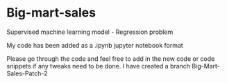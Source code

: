 # Big-mart-sales
Supervised machine learning model - Regression problem

My code has been added as a .ipynb jupyter notebook format

Please go through the code and feel free to add in the new code or code snippets if any tweaks need to be done. I have created a branch Big-Mart-Sales-Patch-2
